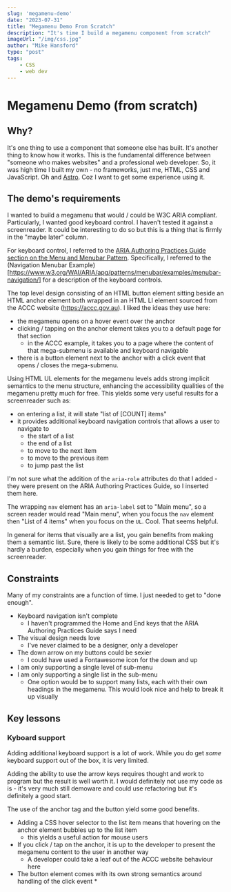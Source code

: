```yaml
---
slug: 'megamenu-demo'
date: "2023-07-31"
title: "Megamenu Demo From Scratch"
description: "It's time I build a megamenu component from scratch"
imageUrl: "/img/css.jpg"
author: "Mike Hansford"
type: "post"
tags:
    - CSS
    - web dev
---
```

# Megamenu Demo (from scratch)
## Why?
It's one thing to use a component that someone else has built. It's another thing to know how it works. This is the fundamental difference between "someone who makes websites" and a professional web developer. So, it was high time I built my own - no frameworks, just me, HTML, CSS and JavaScript. Oh and [Astro](https://astro.build). Coz I want to get some experience using it.

## The demo's requirements
I wanted to build a megamenu that would / could be W3C ARIA compliant. Particularly, I wanted good keyboard control. I haven't tested it against a screenreader. It could be interesting to do so but this is a thing that is firmly in the "maybe later" column.

For keyboard control, I referred to the [ARIA Authoring Practices Guide section on the Menu and Menubar Pattern](https://www.w3.org/WAI/ARIA/apg/patterns/menubar/). Specifically, I referred to the (Navigation Menubar Example)[https://www.w3.org/WAI/ARIA/apg/patterns/menubar/examples/menubar-navigation/] for a description of the keyboard controls.

The top level design consisting of an HTML button element sitting beside an HTML anchor element both wrapped in an HTML LI element sourced from the ACCC website (https://accc.gov.au). I liked the ideas they use here:
* the megamenu opens on a hover event over the anchor
* clicking / tapping on the anchor element takes you to a default page for that section
    * in the ACCC example, it takes you to a page where the content of that mega-submenu is available and keyboard navigable
* there is a button element next to the anchor with a click event that opens / closes the mega-submenu.

Using HTML UL elements for the megamenu levels adds strong implicit semantics to the menu structure, enhancing the accessibility qualities of the megamenu pretty much for free. This yields some very useful results for a screenreader such as:
* on entering a list, it will state "list of [COUNT] items"
* it provides additional keyboard navigation controls that allows a user to navigate to
    * the start of a list
    * the end of a list
    * to move to the next item
    * to move to the previous item
    * to jump past the list

I'm not sure what the addition of the ```aria-role``` attributes do that I added - they were present on the ARIA Authoring Practices Guide, so I inserted them here.

The wrapping ```nav``` element has an ```aria-label``` set to "Main menu", so a screen reader would read "Main menu", when you focus the ```nav``` element then "List of 4 items" when you focus on the ```UL```. Cool. That seems helpful.

In general for items that visually are a list, you gain benefits from making them a semantic list. Sure, there is likely to be some additional CSS but it's hardly a burden, especially when you gain things for free with the screenreader.

## Constraints
Many of my constraints are a function of time. I just needed to get to "done enough".

* Keyboard navigation isn't complete 
    * I haven't programmed the Home and End keys that the ARIA Authoring Practices Guide says I need
* The visual design needs love
    * I've never claimed to be a designer, only a developer
* The down arrow on my buttons could be sexier
    * I could have used a Fontawesome icon for the down and up
* I am only supporting a single level of sub-menu
* I am only supporting a single list in the sub-menu
    * One option would be to support many lists, each with their own headings in the megamenu. This would look nice and help to break it up visually

## Key lessons
### Kyboard support
Adding additional keyboard support is a lot of work. While you do get _some_ keyboard support out of the box, it is very limited.

Adding the ability to use the arrow keys requires thought and work to program but the result is well worth it. I would definitely not use my code as is - it's very much still demoware and could use refactoring but it's definitely a good start.

The use of the anchor tag and the button yield some good benefits.
* Adding a CSS hover selector to the list item means that hovering on the anchor element bubbles up to the list item
    * this yields a useful action for mouse users
* If you click / tap on the anchor, it is up to the developer to present the megamenu content to the user in another way
    * A developer could take a leaf out of the ACCC website behaviour here
* The button element comes with its own strong semantics around handling of the click event
    * 

###